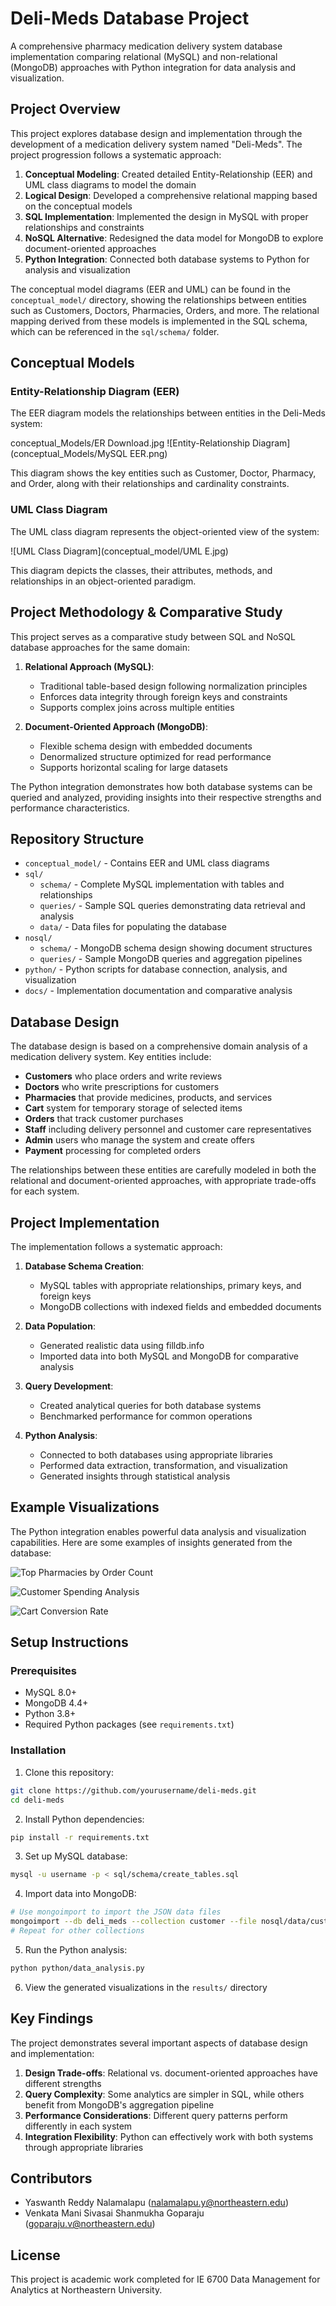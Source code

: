 # Deli-Meds Database Project

A comprehensive pharmacy medication delivery system database implementation comparing relational (MySQL) and non-relational (MongoDB) approaches with Python integration for data analysis and visualization.

## Project Overview

This project explores database design and implementation through the development of a medication delivery system named "Deli-Meds". The project progression follows a systematic approach:

1. **Conceptual Modeling**: Created detailed Entity-Relationship (EER) and UML class diagrams to model the domain
2. **Logical Design**: Developed a comprehensive relational mapping based on the conceptual models
3. **SQL Implementation**: Implemented the design in MySQL with proper relationships and constraints
4. **NoSQL Alternative**: Redesigned the data model for MongoDB to explore document-oriented approaches
5. **Python Integration**: Connected both database systems to Python for analysis and visualization

The conceptual model diagrams (EER and UML) can be found in the `conceptual_model/` directory, showing the relationships between entities such as Customers, Doctors, Pharmacies, Orders, and more. The relational mapping derived from these models is implemented in the SQL schema, which can be referenced in the `sql/schema/` folder.

## Conceptual Models

### Entity-Relationship Diagram (EER)
The EER diagram models the relationships between entities in the Deli-Meds system:

conceptual_Models/ER Download.jpg
![Entity-Relationship Diagram](conceptual_Models/MySQL EER.png)

This diagram shows the key entities such as Customer, Doctor, Pharmacy, and Order, along with their relationships and cardinality constraints.

### UML Class Diagram
The UML class diagram represents the object-oriented view of the system:

![UML Class Diagram](conceptual_model/UML E.jpg)

This diagram depicts the classes, their attributes, methods, and relationships in an object-oriented paradigm.

## Project Methodology & Comparative Study

This project serves as a comparative study between SQL and NoSQL database approaches for the same domain:

1. **Relational Approach (MySQL)**:
   - Traditional table-based design following normalization principles
   - Enforces data integrity through foreign keys and constraints
   - Supports complex joins across multiple entities

2. **Document-Oriented Approach (MongoDB)**:
   - Flexible schema design with embedded documents
   - Denormalized structure optimized for read performance
   - Supports horizontal scaling for large datasets

The Python integration demonstrates how both database systems can be queried and analyzed, providing insights into their respective strengths and performance characteristics.

## Repository Structure

- `conceptual_model/` - Contains EER and UML class diagrams
- `sql/`
  - `schema/` - Complete MySQL implementation with tables and relationships
  - `queries/` - Sample SQL queries demonstrating data retrieval and analysis
  - `data/` - Data files for populating the database
- `nosql/`
  - `schema/` - MongoDB schema design showing document structures
  - `queries/` - Sample MongoDB queries and aggregation pipelines
- `python/` - Python scripts for database connection, analysis, and visualization
- `docs/` - Implementation documentation and comparative analysis

## Database Design

The database design is based on a comprehensive domain analysis of a medication delivery system. Key entities include:

- **Customers** who place orders and write reviews
- **Doctors** who write prescriptions for customers
- **Pharmacies** that provide medicines, products, and services
- **Cart** system for temporary storage of selected items
- **Orders** that track customer purchases
- **Staff** including delivery personnel and customer care representatives
- **Admin** users who manage the system and create offers
- **Payment** processing for completed orders

The relationships between these entities are carefully modeled in both the relational and document-oriented approaches, with appropriate trade-offs for each system.

## Project Implementation

The implementation follows a systematic approach:

1. **Database Schema Creation**: 
   - MySQL tables with appropriate relationships, primary keys, and foreign keys
   - MongoDB collections with indexed fields and embedded documents

2. **Data Population**:
   - Generated realistic data using filldb.info
   - Imported data into both MySQL and MongoDB for comparative analysis

3. **Query Development**:
   - Created analytical queries for both database systems
   - Benchmarked performance for common operations

4. **Python Analysis**:
   - Connected to both databases using appropriate libraries
   - Performed data extraction, transformation, and visualization
   - Generated insights through statistical analysis

## Example Visualizations

The Python integration enables powerful data analysis and visualization capabilities. Here are some examples of insights generated from the database:

![Top Pharmacies by Order Count](python/results/top_pharmacies.png)

![Customer Spending Analysis](python/results/top_customers_spending.png)

![Cart Conversion Rate](python/results/cart_conversion.png)

## Setup Instructions

### Prerequisites
- MySQL 8.0+
- MongoDB 4.4+
- Python 3.8+
- Required Python packages (see `requirements.txt`)

### Installation

1. Clone this repository:
```bash
git clone https://github.com/yourusername/deli-meds.git
cd deli-meds
```

2. Install Python dependencies:
```bash
pip install -r requirements.txt
```

3. Set up MySQL database:
```bash
mysql -u username -p < sql/schema/create_tables.sql
```

4. Import data into MongoDB:
```bash
# Use mongoimport to import the JSON data files
mongoimport --db deli_meds --collection customer --file nosql/data/customer.json --jsonArray
# Repeat for other collections
```

5. Run the Python analysis:
```bash
python python/data_analysis.py
```

6. View the generated visualizations in the `results/` directory

## Key Findings

The project demonstrates several important aspects of database design and implementation:

1. **Design Trade-offs**: Relational vs. document-oriented approaches have different strengths
2. **Query Complexity**: Some analytics are simpler in SQL, while others benefit from MongoDB's aggregation pipeline
3. **Performance Considerations**: Different query patterns perform differently in each system
4. **Integration Flexibility**: Python can effectively work with both systems through appropriate libraries

## Contributors
- Yaswanth Reddy Nalamalapu (nalamalapu.y@northeastern.edu)
- Venkata Mani Sivasai Shanmukha Goparaju (goparaju.v@northeastern.edu)

## License
This project is academic work completed for IE 6700 Data Management for Analytics at Northeastern University.

